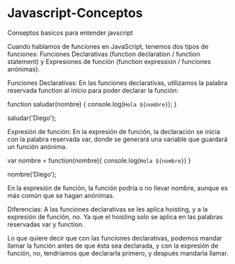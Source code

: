 # Javascript-Conceptos
Conseptos basicos para entender javscript

Cuando hablamos de funciones en JavaScript, tenemos dos tipos de funciones: Funciones Declarativas (function declaration / function statement) y Expresiones de función (function expression / funciones anónimas).

Funciones Declarativas:
En las funciones declarativas, utilizamos la palabra reservada function al inicio para poder declarar la función:

function saludar(nombre) {
	console.log(`Hola ${nombre}`);
}

saludar('Diego');

Expresión de función:
En la expresión de función, la declaración se inicia con la palabra reservada var, donde se generará una variable que guardará un función anónima.

var nombre = function(nombre){
    console.log(`Hola ${nombre}`)
}

nombre(‘Diego’);

En la expresión de función, la función podría o no llevar nombre, aunque es más común que se hagan anónimas.

Diferencias:
A las funciones declarativas se les aplica hoisting, y a la expresión de función, no. Ya que el hoisting solo se aplica en las palabras reservadas var y function.

Lo que quiere decir que con las funciones declarativas, podemos mandar llamar la función antes de que ésta sea declarada, y con la expresión de función, no, tendríamos que declararla primero, y después mandarla llamar.
